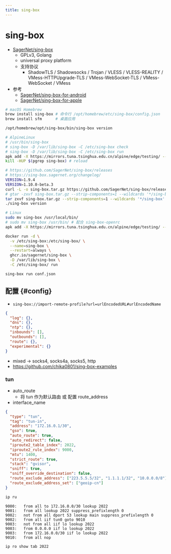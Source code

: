 ```yaml
---
title: sing-box
---
```


# sing-box

- [SagerNet/sing-box](https://github.com/SagerNet/sing-box)
  - GPLv3, Golang
  - universal proxy platform
  - 支持协议
    - ShadowTLS / Shadowsocks / Trojan / VLESS / VLESS-REALITY / VMess-HTTPUpgrade-TLS / VMess-WebSocket-TLS / VMess-WebSocket / VMess
- 参考
  - [SagerNet/sing-box-for-android](https://github.com/SagerNet/sing-box-for-android)
  - [SagerNet/sing-box-for-apple](https://github.com/SagerNet/sing-box-for-apple)

```bash
# macOS Homebrew
brew install sing-box # 命令行 /opt/homebrew/etc/sing-box/config.json
brew install sfm      # 桌面应用

/opt/homebrew/opt/sing-box/bin/sing-box version

# AlpineLinux
# /usr/bin/sing-box
# sing-box -D /var/lib/sing-box -C /etc/sing-box check
# sing-box -D /var/lib/sing-box -C /etc/sing-box run
apk add -X https://mirrors.tuna.tsinghua.edu.cn/alpine/edge/testing/ --no-cache sing-box
kill -HUP $(pgrep sing-box) # reload

# https://github.com/SagerNet/sing-box/releases
# https://sing-box.sagernet.org/changelog/
VERSION=1.9.4
VERSION=1.10.0-beta.3
curl -L -o sing-box.tar.gz https://github.com/SagerNet/sing-box/releases/download/v${VERSION}/sing-box-${VERSION}-$(uname -s | tr '[:upper:]' '[:lower:]')-$(uname -m | sed 's/x86_64/amd64/').tar.gz
# gtar -zxvf sing-box.tar.gz --strip-components=1 --wildcards '*/sing-box'
tar zxvf sing-box.tar.gz --strip-components=1 --wildcards '*/sing-box'
./sing-box version

# Linux
sudo mv sing-box /usr/local/bin/
# sudo mv sing-box /usr/bin/ # 配合 sing-box-openrc
apk add -X https://mirrors.tuna.tsinghua.edu.cn/alpine/edge/testing/ --no-cache sing-box

docker run -d \
  -v /etc/sing-box:/etc/sing-box/ \
  --name=sing-box \
  --restart=always \
  ghcr.io/sagernet/sing-box \
  -D /var/lib/sing-box \
  -C /etc/sing-box/ run

sing-box run conf.json
```

## 配置 {#config}

- `sing-box://import-remote-profile?url=urlEncodedURL#urlEncodedName`

```json
{
  "log": {},
  "dns": {},
  "ntp": {},
  "inbounds": [],
  "outbounds": [],
  "route": {},
  "experimental": {}
}
```

- mixed -> socks4, socks4a, socks5, http
- https://github.com/chika0801/sing-box-examples

### tun

- auto_route
  - 将 tun 作为默认路由 或 配置 route_address
- interface_name

```json
{
  "type": "tun",
  "tag": "tun-in",
  "address": "172.16.0.1/30",
  "gso": true,
  "auto_route": true,
  "auto_redirect": false,
  "iproute2_table_index": 2022,
  "iproute2_rule_index": 9000,
  "mtu": 1400,
  "strict_route": true,
  "stack": "gvisor",
  "sniff": true,
  "sniff_override_destination": false,
  "route_exclude_address": ["223.5.5.5/32", "1.1.1.1/32", "10.0.0.0/8"],
  "route_exclude_address_set": ["geoip-cn"]
}
```

```bash
ip ru
```

```
9000:	from all to 172.16.0.0/30 lookup 2022
9001:	from all lookup 2022 suppress_prefixlength 0
9002:	not from all dport 53 lookup main suppress_prefixlength 0
9002:	from all iif tun0 goto 9010
9003:	not from all iif lo lookup 2022
9003:	from 0.0.0.0 iif lo lookup 2022
9003:	from 172.16.0.0/30 iif lo lookup 2022
9010:	from all nop
```


```bash
ip ro show tab 2022
```
